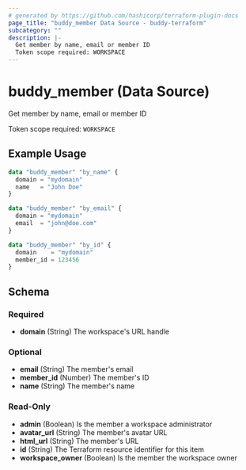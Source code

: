 ```yaml
---
# generated by https://github.com/hashicorp/terraform-plugin-docs
page_title: "buddy_member Data Source - buddy-terraform"
subcategory: ""
description: |-
  Get member by name, email or member ID
  Token scope required: WORKSPACE
---
```


# buddy_member (Data Source)

Get member by name, email or member ID

Token scope required: `WORKSPACE`

## Example Usage

```terraform
data "buddy_member" "by_name" {
  domain = "mydomain"
  name   = "John Doe"
}

data "buddy_member" "by_email" {
  domain = "mydomain"
  email  = "john@doe.com"
}

data "buddy_member" "by_id" {
  domain    = "mydomain"
  member_id = 123456
}
```

<!-- schema generated by tfplugindocs -->
## Schema

### Required

- **domain** (String) The workspace's URL handle

### Optional

- **email** (String) The member's email
- **member_id** (Number) The member's ID
- **name** (String) The member's name

### Read-Only

- **admin** (Boolean) Is the member a workspace administrator
- **avatar_url** (String) The member's avatar URL
- **html_url** (String) The member's URL
- **id** (String) The Terraform resource identifier for this item
- **workspace_owner** (Boolean) Is the member the workspace owner


